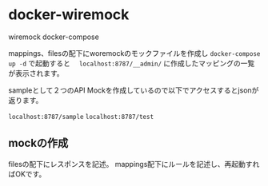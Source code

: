 # docker-wiremock
wiremock docker-compose

mappings、filesの配下にworemockのモックファイルを作成し
`docker-compose up -d` で起動すると　
`localhost:8787/__admin/` に作成したマッピングの一覧が表示されます。

sampleとして２つのAPI Mockを作成しているので以下でアクセスするとjsonが返ります。

`localhost:8787/sample`
`localhost:8787/test`

## mockの作成

filesの配下にレスポンスを記述。
mappings配下にルールを記述し、再起動すればOKです。
